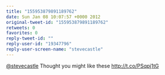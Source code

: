 ```yaml
---
title: "155953879891189762"
date: Sun Jan 08 10:07:57 +0000 2012
original-tweet-id: "155953879891189762"
retweets: 0
favorites: 0
reply-tweet-id: ""
reply-user-id: "19347796"
reply-user-screen-name: "stevecastle"
---
```

<a href="https://twitter.com/stevecastle">@stevecastle</a> Thought you might like these http://t.co/PSqpj1tG
